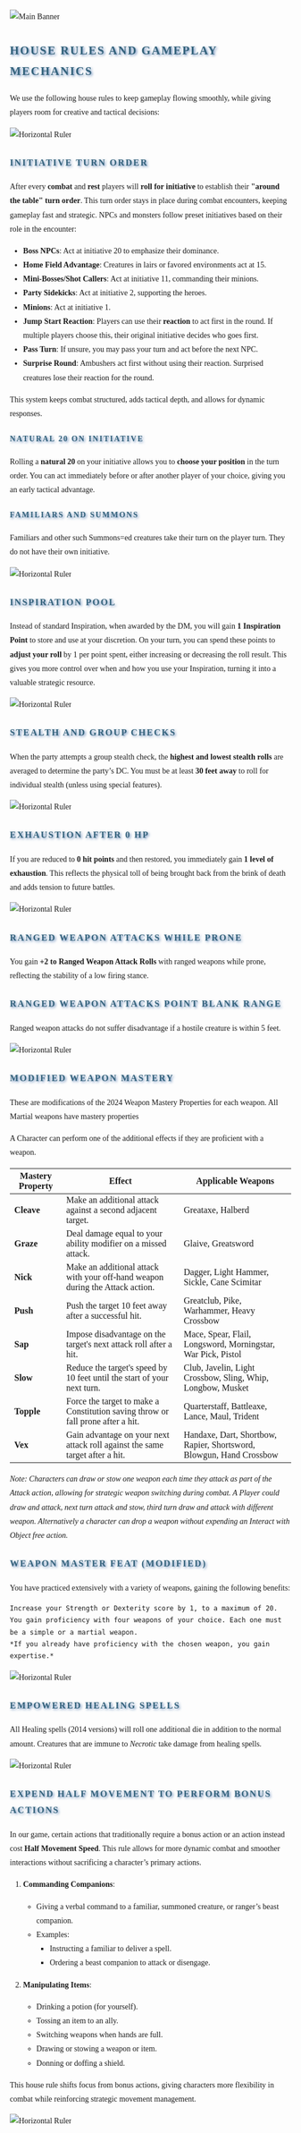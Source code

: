 <style>
	body {
		font-family: "Georgia", serif;
		line-height: 1.8;
		margin: 0;
		padding: 2rem;
	}

	h1, h2, h3, h4, h5, h6 {
		font-family: "Cinzel", serif;
		color: #34627B;
		text-transform: uppercase;
		letter-spacing: 2px;
		text-shadow: 2px 2px 4px rgba(63,107,169, 0.8);
		margin-bottom: 1rem;
	}
</style>

![Main Banner](https://raw.githubusercontent.com/Tougher-Together-DnD/default-game-assets/refs/heads/main/templates/campaign-details/images/house-rules.png)
<br>

## House Rules and Gameplay Mechanics

We use the following house rules to keep gameplay flowing smoothly, while giving players room for creative and tactical decisions:

![Horizontal Ruler](https://raw.githubusercontent.com/Tougher-Together-DnD/default-game-assets/refs/heads/main/templates/branding-images/default/horizontal-ruler.png)

### Initiative Turn Order

After every **combat** and **rest** players will **roll for initiative** to establish their **"around the table" turn order**. This turn order stays in place during combat encounters, keeping gameplay fast and strategic. NPCs and monsters follow preset initiatives based on their role in the encounter:

- **Boss NPCs**: Act at initiative 20 to emphasize their dominance.  
- **Home Field Advantage**: Creatures in lairs or favored environments act at 15.  
- **Mini-Bosses/Shot Callers**: Act at initiative 11, commanding their minions.  
- **Party Sidekicks**: Act at initiative 2, supporting the heroes.  
- **Minions**: Act at initiative 1.  
- **Jump Start Reaction**: Players can use their **reaction** to act first in the round. If multiple players choose this, their original initiative decides who goes first.  
- **Pass Turn**: If unsure, you may pass your turn and act before the next NPC.  
- **Surprise Round**: Ambushers act first without using their reaction. Surprised creatures lose their reaction for the round.

This system keeps combat structured, adds tactical depth, and allows for dynamic responses.

#### Natural 20 on Initiative
Rolling a **natural 20** on your initiative allows you to **choose your position** in the turn order. You can act immediately before or after another player of your choice, giving you an early tactical advantage.

#### Familiars and Summons

Familiars and other such Summons=ed creatures take their turn on the player turn. They do not have their own initiative.

![Horizontal Ruler](https://raw.githubusercontent.com/Tougher-Together-DnD/default-game-assets/refs/heads/main/templates/branding-images/default/horizontal-ruler.png)

### Inspiration Pool

Instead of standard Inspiration, when awarded by the DM, you will gain **1 Inspiration Point** to store and use at your discretion. On your turn, you can spend these points to **adjust your roll** by 1 per point spent, either increasing or decreasing the roll result. This gives you more control over when and how you use your Inspiration, turning it into a valuable strategic resource.

![Horizontal Ruler](https://raw.githubusercontent.com/Tougher-Together-DnD/default-game-assets/refs/heads/main/templates/branding-images/default/horizontal-ruler.png)

### Stealth and Group Checks
When the party attempts a group stealth check, the **highest and lowest stealth rolls** are averaged to determine the party’s DC. You must be at least **30 feet away** to roll for individual stealth (unless using special features).

![Horizontal Ruler](https://raw.githubusercontent.com/Tougher-Together-DnD/default-game-assets/refs/heads/main/templates/branding-images/default/horizontal-ruler.png)

### Exhaustion After 0 HP
If you are reduced to **0 hit points** and then restored, you immediately gain **1 level of exhaustion**. This reflects the physical toll of being brought back from the brink of death and adds tension to future battles.

![Horizontal Ruler](https://raw.githubusercontent.com/Tougher-Together-DnD/default-game-assets/refs/heads/main/templates/branding-images/default/horizontal-ruler.png)

### Ranged Weapon Attacks While Prone
You gain **+2 to Ranged Weapon Attack Rolls** with ranged weapons while prone, reflecting the stability of a low firing stance.  

### Ranged Weapon Attacks Point Blank Range
Ranged weapon attacks do not suffer disadvantage if a hostile creature is within 5 feet.

![Horizontal Ruler](https://raw.githubusercontent.com/Tougher-Together-DnD/default-game-assets/refs/heads/main/templates/branding-images/default/horizontal-ruler.png)

### Modified Weapon Mastery

These are modifications of the 2024 Weapon Mastery Properties for each weapon. All Martial weapons have mastery properties

A Character can perform one of the additional effects if they are proficient with a weapon.

| Mastery Property | Effect                                                                                     | Applicable Weapons                                                                 |
|------------------|--------------------------------------------------------------------------------------------|------------------------------------------------------------------------------------|
| **Cleave**       | Make an additional attack against a second adjacent target.                                | Greataxe, Halberd                                                                  |
| **Graze**        | Deal damage equal to your ability modifier on a missed attack.                             | Glaive, Greatsword                                                                 |
| **Nick**         | Make an additional attack with your off-hand weapon during the Attack action.              | Dagger, Light Hammer, Sickle, Cane Scimitar                                             |
| **Push**         | Push the target 10 feet away after a successful hit.                                       | Greatclub, Pike, Warhammer, Heavy Crossbow                                         |
| **Sap**          | Impose disadvantage on the target's next attack roll after a hit.                          | Mace, Spear, Flail, Longsword, Morningstar, War Pick, Pistol                               |
| **Slow**         | Reduce the target's speed by 10 feet until the start of your next turn.                    | Club, Javelin, Light Crossbow, Sling, Whip, Longbow, Musket                        |
| **Topple**       | Force the target to make a Constitution saving throw or fall prone after a hit.            | Quarterstaff, Battleaxe, Lance, Maul, Trident                                      |
| **Vex**          | Gain advantage on your next attack roll against the same target after a hit.               | Handaxe, Dart, Shortbow, Rapier, Shortsword, Blowgun, Hand Crossbow        |

*Note: Characters can draw or stow one weapon each time they attack as part of the Attack action, allowing for strategic weapon switching during combat. A Player could draw and attack, next turn attack and stow, third turn draw and attack with different weapon. Alternatively a character can drop a weapon without expending an Interact with Object free action.*  

### Weapon Master Feat (Modified)

You have practiced extensively with a variety of weapons, gaining the following benefits:

```
Increase your Strength or Dexterity score by 1, to a maximum of 20.
You gain proficiency with four weapons of your choice. Each one must be a simple or a martial weapon.
*If you already have proficiency with the chosen weapon, you gain expertise.*
```

![Horizontal Ruler](https://raw.githubusercontent.com/Tougher-Together-DnD/default-game-assets/refs/heads/main/templates/branding-images/default/horizontal-ruler.png)

### Empowered Healing Spells

All Healing spells (2014 versions) will roll one additional die in addition to the normal amount.
Creatures that are immune to *Necrotic* take damage from healing spells.

![Horizontal Ruler](https://raw.githubusercontent.com/Tougher-Together-DnD/default-game-assets/refs/heads/main/templates/branding-images/default/horizontal-ruler.png)

### Expend Half Movement to Perform Bonus Actions

In our game, certain actions that traditionally require a bonus action or an action instead cost **Half Movement Speed**. This rule allows for more dynamic combat and smoother interactions without sacrificing a character’s primary actions.

1. **Commanding Companions**:
   - Giving a verbal command to a familiar, summoned creature, or ranger’s beast companion.
   - Examples:
     - Instructing a familiar to deliver a spell.
     - Ordering a beast companion to attack or disengage.

2. **Manipulating Items**:
   - Drinking a potion (for yourself).
   - Tossing an item to an ally.
   - Switching weapons when hands are full.
   - Drawing or stowing a weapon or item.
   - Donning or doffing a shield.

This house rule shifts focus from bonus actions, giving characters more flexibility in combat while reinforcing strategic movement management.

![Horizontal Ruler](https://raw.githubusercontent.com/Tougher-Together-DnD/default-game-assets/refs/heads/main/templates/branding-images/default/horizontal-ruler.png)